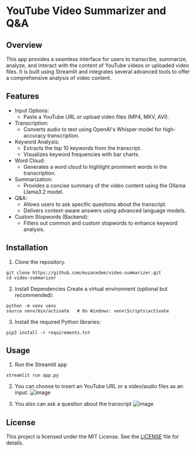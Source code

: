 # YouTube Video Summarizer and Q&A
## Overview
This app provides a seamless interface for users to transcribe, summarize, analyze, and interact with the content of YouTube videos or uploaded video files. It is built using Streamlit and integrates several advanced tools to offer a comprehensive analysis of video content.
## Features
- Input Options:
  - Paste a YouTube URL or upload video files (MP4, MKV, AVI).
- Transcription:
  - Converts audio to text using OpenAI's Whisper model for high-accuracy transcription.
- Keyword Analysis:
  - Extracts the top 10 keywords from the transcript.
  - Visualizes keyword frequencies with bar charts.
- Word Cloud:
  - Generates a word cloud to highlight prominent words in the transcription.
- Summarization:
  - Provides a concise summary of the video content using the Ollama Llama3.2 model.
- Q&A:
  - Allows users to ask specific questions about the transcript.
  - Delivers context-aware answers using advanced language models.
- Custom Stopwords (Backend):
  - Filters out common and custom stopwords to enhance keyword analysis.
 
## Installation
1. Clone the repository.
```
git clone https://github.com/muzanxdem/video-summarizer.git
cd video-summarizer
```
2. Install Dependencies
Create a virtual environment (optional but recommended):
```
python -m venv venv
source venv/bin/activate   # On Windows: venv\Scripts\activate
```
3. Install the required Python libraries:
```
pip3 install -r requirements.txt
```
## Usage
1. Run the Streamlit app
```
streamlit run app.py
```
2. You can choose to insert an YouTube URL or a video/audio files as an input.
![image](https://github.com/user-attachments/assets/026b2830-abae-4fc7-815f-29dd7cd05f74)

3. You also can ask a question about the transcript
![image](https://github.com/user-attachments/assets/716f2c70-9885-4c5f-972e-db868099bff0)

## License
This project is licensed under the MIT License. See the [LICENSE](LICENSE) file for details.

